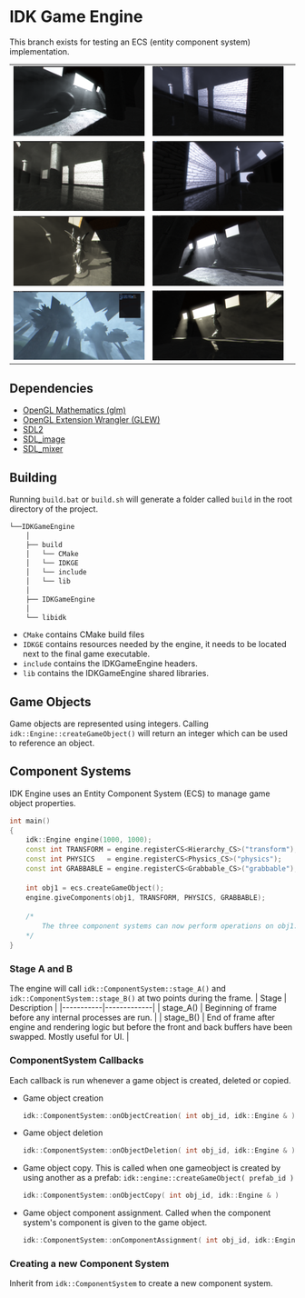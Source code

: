 
# IDK Game Engine

This branch exists for testing an ECS (entity component system) implementation.


| | | |
|-|-|-|
|<img src="scr1.png">|<img src="scr12.png">| |
|<img src="scr0.png">|<img src="scr13.png">| |
|<img src="scr9.png">|<img src="scr2.png">| |
|<img src="scr3.png">|<img src="scr10.png">| |


##  Dependencies
- [OpenGL Mathematics (glm)](https://github.com/g-truc/glm)
- [OpenGL Extension Wrangler (GLEW)](https://github.com/nigels-com/glew)
- [SDL2](https://github.com/libsdl-org/SDL)
- [SDL_image](https://github.com/libsdl-org/SDL_image)
- [SDL_mixer](https://github.com/libsdl-org/SDL_mixer)



## Building
Running `build.bat` or `build.sh` will generate a folder called `build` in the root directory of the project. 
```
└──IDKGameEngine
    │
    ├── build
    │   └── CMake
    │   └── IDKGE
    │   └── include
    │   └── lib
    │
    ├── IDKGameEngine
    │
    └── libidk
```

- `CMake` contains CMake build files
- `IDKGE` contains resources needed by the engine, it needs to be located next to the final game executable.
- `include` contains the IDKGameEngine headers.
- `lib` contains the IDKGameEngine shared libraries.


## Game Objects
Game objects are represented using integers. Calling `idk::Engine::createGameObject()` will return an integer which can be used to reference an object.

## Component Systems
IDK Engine uses an Entity Component System (ECS) to manage game object properties.


```C++
int main()
{
    idk::Engine engine(1000, 1000);
    const int TRANSFORM = engine.registerCS<Hierarchy_CS>("transform");
    const int PHYSICS   = engine.registerCS<Physics_CS>("physics");
    const int GRABBABLE = engine.registerCS<Grabbable_CS>("grabbable");
    
    int obj1 = ecs.createGameObject();
    engine.giveComponents(obj1, TRANSFORM, PHYSICS, GRABBABLE);

    /*
        The three component systems can now perform operations on obj1.
    */
}
```

### Stage A and B
The engine will call `idk::ComponentSystem::stage_A()` and `idk::ComponentSystem::stage_B()` at two points during the frame.
| Stage     | Description |
|-----------|-------------|
| stage_A() | Beginning of frame before any internal processes are run. |
| stage_B() | End of frame after engine and rendering logic but before the front and back buffers have been swapped. Mostly useful for UI. |


### ComponentSystem Callbacks
Each callback is run whenever a game object is created, deleted or copied.

- Game object creation
    ```C++
    idk::ComponentSystem::onObjectCreation( int obj_id, idk::Engine & )
    ```


- Game object deletion
    ```C++
    idk::ComponentSystem::onObjectDeletion( int obj_id, idk::Engine & )
    ```


- Game object copy. This is called when one gameobject is created by using another as a prefab: `idk::engine::createGameObject( prefab_id )`
    ```C++
    idk::ComponentSystem::onObjectCopy( int obj_id, idk::Engine & )
    ```


- Game object component assignment. Called when the component system's component is given to the game object.
    ```C++
    idk::ComponentSystem::onComponentAssignment( int obj_id, idk::Engine & )
    ```

### Creating a new Component System
Inherit from `idk::ComponentSystem` to create a new component system.
